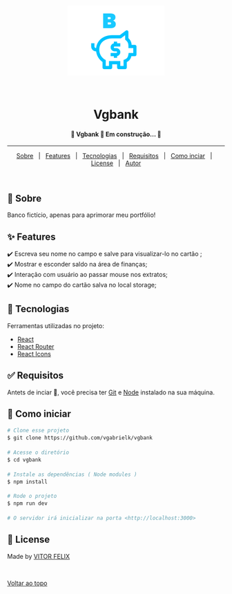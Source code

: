 <div align="center" id="top"> 
  <img src="./src/assets/images/banklogo.svg" alt="Vgbank" />

  &#xa0;

  <!-- <a href="https://vgbank.netlify.app">Demo</a> -->
</div>

<h1 align="center">Vgbank</h1>

<!-- Status -->

<h4 align="center"> 
	🚧  Vgbank 🚀 Em construção...  🚧
</h4> 

<hr> 

<p align="center">
  <a href="#dart-about">Sobre</a> &#xa0; | &#xa0; 
  <a href="#sparkles-features">Features</a> &#xa0; | &#xa0;
  <a href="#rocket-technologies">Tecnologias</a> &#xa0; | &#xa0;
  <a href="#white_check_mark-requirements">Requisitos</a> &#xa0; | &#xa0;
  <a href="#checkered_flag-starting">Como inciar</a> &#xa0; | &#xa0;
  <a href="#memo-license">License</a> &#xa0; | &#xa0;
  <a href="https://github.com/vgabrielk" target="_blank">Autor</a>
</p>

<br>

## :dart: Sobre ##

Banco fictício, apenas para aprimorar meu portfólio!

## :sparkles: Features ##

:heavy_check_mark: Escreva seu nome no campo e salve para visualizar-lo no cartão ;\
:heavy_check_mark: Mostrar e esconder saldo na área de finanças;\
:heavy_check_mark: Interação com usuário ao passar mouse nos extratos;\
:heavy_check_mark: Nome no campo do cartão salva no local storage;


## :rocket: Tecnologias ##

Ferramentas utilizadas no projeto:

- [React](https://pt-br.reactjs.org/)
- [React Router](https://reactrouter.com/)
- [React Icons](https://react-icons.github.io/react-icons/)

## :white_check_mark: Requisitos ##

Antets de inciar :checkered_flag:, você precisa ter [Git](https://git-scm.com) e [Node](https://nodejs.org/en/) instalado na sua máquina.

## :checkered_flag: Como iniciar ##

```bash
# Clone esse projeto
$ git clone https://github.com/vgabrielk/vgbank

# Acesse o diretório
$ cd vgbank

# Instale as dependências ( Node modules )
$ npm install

# Rode o projeto
$ npm run dev  

# O servidor irá inicializar na porta <http://localhost:3000>
```

## :memo: License ##



Made by <a href="https://github.com/vgabrielk" target="_blank">VITOR FELIX</a>

&#xa0;

<a href="#top">Voltar ao topo</a>
